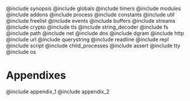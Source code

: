 
@include synopsis
@include globals
@include timers
@include modules
@include addons
@include process
@include constants
@include util
@include freelist
@include events
@include buffers
@include streams
@include crypto
@include tls
@include string_decoder
@include fs
@include path
@include net
@include dns
@include dgram
@include http
@include url
@include querystring
@include readline
@include repl
@include script
@include child_processes
@include assert
@include tty
@include os

# Appendixes
@include appendix_1
@include appendix_2
